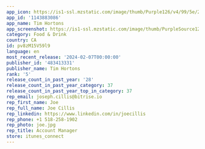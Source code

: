 ```yaml
---
app_icon: https://is1-ssl.mzstatic.com/image/thumb/Purple126/v4/99/5e/2b/995e2b2b-c1fc-b01b-179d-36599e3032ec/AppIcon-1x_U007emarketing-0-7-0-85-220.png/1024x1024bb.png
app_id: '1143883086'
app_name: Tim Hortons
app_screenshot: https://is1-ssl.mzstatic.com/image/thumb/PurpleSource126/v4/d6/8d/b6/d68db631-6415-276f-21c7-b6e439a82653/995c56ac-d1bd-4f8c-b702-a4b2c5aabf3e_English_US_-_iPhone_13_mini_-_1_Hero.png/1242x2688bb.png
category: Food & Drink
country: CA
id: pv8zM15V59l9
language: en
most_recent_release: '2024-02-07T00:00:00'
publisher_id: '483413331'
publisher_name: Tim Hortons
rank: '5'
release_count_in_past_year: '28'
release_count_in_past_year_category: 37
release_count_in_past_year_top_in_category: 37
rep_email: joseph.cillis@bitrise.io
rep_first_name: Joe
rep_full_name: Joe Cillis
rep_linkedin: https://www.linkedin.com/in/joecillis
rep_phone: +1 518-258-1902
rep_photo: joe.jpg
rep_title: Account Manager
store: itunes_connect
---
```

